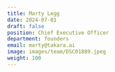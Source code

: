 ```yaml
---
title: Marty Legg
date: 2024-07-01
draft: false
position: Chief Executive Officer
department: founders
email: marty@takara.ai
image: images/team/DSC01889.jpeg
weight: 100
---
```

